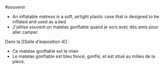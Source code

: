 
#souvenir
- An inflatable matress is a soft, airtight plastic case that is designed to be inflated and used as a bed
- J'utilise souvent un matelas gonflable quand je sors avec des amis pour aller camper.

Dans la [[Salle d'exposition 4]] : 
- Ce matelas gonflable est le mien
- Le matelas gonflable est bleu foncé, gonflé, et est situé au milieu de la pièce.